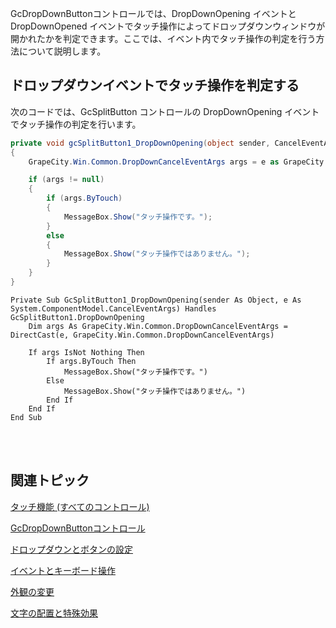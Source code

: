 
GcDropDownButtonコントロールでは、DropDownOpening イベントと DropDownOpened イベントでタッチ操作によってドロップダウンウィンドウが開かれたかを判定できます。ここでは、イベント内でタッチ操作の判定を行う方法について説明します。

## ドロップダウンイベントでタッチ操作を判定する

次のコードでは、GcSplitButton コントロールの DropDownOpening イベントでタッチ操作の判定を行います。<br />

```csharp
private void gcSplitButton1_DropDownOpening(object sender, CancelEventArgs e)
{
    GrapeCity.Win.Common.DropDownCancelEventArgs args = e as GrapeCity.Win.Common.DropDownCancelEventArgs;

    if (args != null)
    {
        if (args.ByTouch)
        {
            MessageBox.Show("タッチ操作です。");
        }
        else
        {
            MessageBox.Show("タッチ操作ではありません。");
        }
    }
}
```

```vbnet
Private Sub GcSplitButton1_DropDownOpening(sender As Object, e As System.ComponentModel.CancelEventArgs) Handles GcSplitButton1.DropDownOpening
    Dim args As GrapeCity.Win.Common.DropDownCancelEventArgs = DirectCast(e, GrapeCity.Win.Common.DropDownCancelEventArgs)

    If args IsNot Nothing Then
        If args.ByTouch Then
            MessageBox.Show("タッチ操作です。")
        Else
            MessageBox.Show("タッチ操作ではありません。")
        End If
    End If
End Sub
```

<br /><br />

## 関連トピック

[タッチ機能 (すべてのコントロール)](gcdocsite__documentlink?toc-item-id=10852f92-bae6-4537-83b2-9ffb91cc0658)

[GcDropDownButtonコントロール](gcdocsite__documentlink?toc-item-id=992228f0-0fea-472c-a341-57da1b77e6df)

[ドロップダウンとボタンの設定](gcdocsite__documentlink?toc-item-id=639c60ae-4fd6-4ae9-bad5-1b87450fbec7)

[イベントとキーボード操作](gcdocsite__documentlink?toc-item-id=fb101ee6-b394-4403-8661-c92620e23b81)

[外観の変更](gcdocsite__documentlink?toc-item-id=0b05adb8-a7fa-4002-9875-048a5ff40a84)

[文字の配置と特殊効果](gcdocsite__documentlink?toc-item-id=835e1df3-423d-43e9-a56f-a41bd53f30ef)
